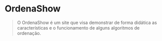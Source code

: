 # OrdenaShow
> O OrdenaShow é um site que visa demonstrar de forma didática as características e o funcionamento de alguns algoritmos de ordenação.
